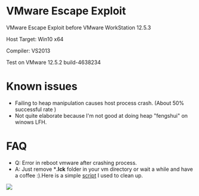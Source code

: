 # VMware Escape Exploit

VMware Escape Exploit before VMware WorkStation 12.5.3

Host Target: Win10 x64

Compiler: VS2013 

Test on VMware 12.5.2 build-4638234

# Known issues

* Failing to heap manipulation causes host process crash. (About 50% successful rate )
* Not quite elaborate because I'm not good at doing heap "fengshui" on winows LFH.

# FAQ

* Q: Error in reboot vmware after crashing process.
* A: Just remove ***.lck** folder in your vm directory or wait a while and have a coffee :).Here is a simple [script](https://raw.githubusercontent.com/unamer/vmware_escape/master/cve-2017-4901/cleanvm.bat) I used to clean up.


![](https://github.com/unamer/vmware_escape/raw/master/CVE-2017-4905_and_uaf/exploit.gif)
